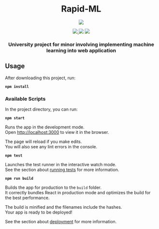 <h1 align="center">Rapid-ML</h1>

<p align="center"><img src="https://encrypted-tbn0.gstatic.com/images?q=tbn:ANd9GcS36l3O99xOUf0lTiL-vr0JMR6-K62fLg75IbbniDXtpUuRWWM2"></p>
<p align="center">
<a href="https://github.com/vaneker/spacelaunch-stats-client/releases"><img src="https://img.shields.io/badge/version-0.1.0-brightgreen.svg">
<a href="https://reactjs.org/"><img src="https://img.shields.io/badge/framework-React-blue.svg"></a>
<a href="https://github.com/vaneker/spacelaunch-stats-client/blob/master/LICENSE"><img src="https://img.shields.io/badge/license-MIT-red.svg"></a>
</p>

<h3 align="center">University project for minor involving implementing machine learning into web application</h3>

## Usage

After downloading this project, run:

**`npm install`**

### Available Scripts

In the project directory, you can run:

**`npm start`**

Runs the app in the development mode.<br>
Open [http://localhost:3000](http://localhost:3000) to view it in the browser.

The page will reload if you make edits.<br>
You will also see any lint errors in the console.

**`npm test`**

Launches the test runner in the interactive watch mode.<br>
See the section about [running tests](https://facebook.github.io/create-react-app/docs/running-tests) for more information.

**`npm run build`**

Builds the app for production to the `build` folder.<br>
It correctly bundles React in production mode and optimizes the build for the best performance.

The build is minified and the filenames include the hashes.<br>
Your app is ready to be deployed!

See the section about [deployment](https://facebook.github.io/create-react-app/docs/deployment) for more information.
